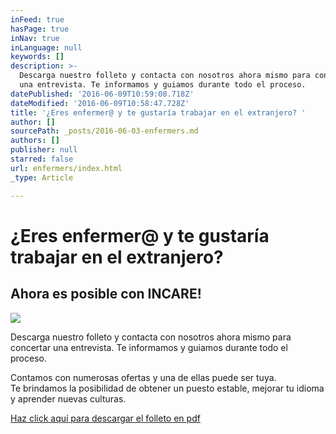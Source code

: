 ```yaml
---
inFeed: true
hasPage: true
inNav: true
inLanguage: null
keywords: []
description: >-
  Descarga nuestro folleto y contacta con nosotros ahora mismo para concertar
  una entrevista. Te informamos y guiamos durante todo el proceso. 
datePublished: '2016-06-09T10:59:08.718Z'
dateModified: '2016-06-09T10:58:47.728Z'
title: '¿Eres enfermer@ y te gustaría trabajar en el extranjero? '
author: []
sourcePath: _posts/2016-06-03-enfermers.md
authors: []
publisher: null
starred: false
url: enfermers/index.html
_type: Article

---
```

# ¿Eres enfermer@ y te gustaría trabajar en el extranjero? 

## Ahora es posible con INCARE!
![](https://the-grid-user-content.s3-us-west-2.amazonaws.com/62ce5b9b-e519-433f-b089-6f06b5b3072d.jpg)

Descarga nuestro folleto y contacta con nosotros ahora mismo para concertar una entrevista. Te informamos y guiamos durante todo el proceso. 

Contamos con numerosas ofertas y una de ellas puede ser tuya.   
Te brindamos la posibilidad de obtener un puesto estable, mejorar tu idioma y aprender nuevas culturas. 

[Haz click aquí para descargar el folleto en pdf][0]

[0]: https://drive.google.com/file/d/0B5EAlxcHzYBNNDdYYWVEbUtwa2s/view?usp=sharing